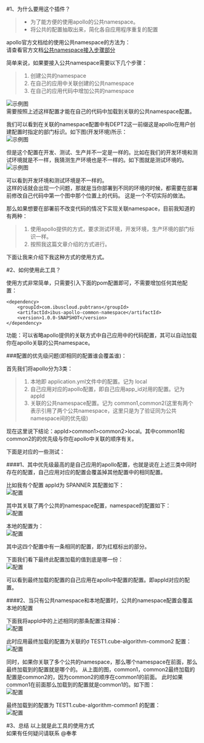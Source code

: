 #1、为什么要用这个插件？
>- 为了能方便的使用apollo的公共namespace。
>- 将公共的配置抽取出来，简化各自应用程序重复的配置

apollo官方文档给的使用公共namespace的方法为：  
请查看官方文档[公共namespace接入步骤部分](https://github.com/ctripcorp/apollo/wiki/Apollo使用指南#二公共组件接入指南)

简单来说，如果要接入公共namespace需要以下几个步骤：
>1. 创建公共的namespace
>2. 在自己的应用中关联创建的公共namespace
>3. 在自己的应用代码中增加公共的namespace

![示例图](src/main/resources/statis/11.jpg)  
需要按照上述这样配置才能在自己的代码中加载到关联的公共namespace配置。  

我们可以看到在关联的namespace配置中有DEPT2这一前缀这是apollo在用户创建配置时指定的部门标识。如下图(开发环境)所示：  
![示例图](src/main/resources/statis/12.jpg)  

但是这个配置在开发、测试、生产并不一定是一样的。比如在我们的开发环境和测试环境就是不一样，我猜测生产环境也是不一样的。如下图就是测试环境的。  
![示例图](src/main/resources/statis/13.jpg)  

可以看到开发环境和测试环境是不一样的。  
这样的话就会出现一个问题，那就是当你部署到不同的环境的时候，都需要在部署前修改自己代码中第一个图中那个位置上的代码。
这是一个不切实际的做法。  

那么如果想要在部署前不改变代码的情况下实现关联namespace，目前我知道的有两种：  
>1. 使用apollo提供的方式，要求测试环境，开发环境，生产环境的部门标识一样。
>2. 按照我这篇文章介绍的方式进行。  

下面让我来介绍下我这种方式的使用方式。

#2、如何使用此工具？

使用方式非常简单，只需要引入下面的pom配置即可，不需要增加任何其他配置：
```text
<dependency>
    <groupId>com.ibuscloud.pubtrans</groupId>
    <artifactId>ibus-apollo-common-namespace</artifactId>
    <version>1.0.0-SNAPSHOT</version>
</dependency>
```  

功能：可以省略apollo提供的关联方式中自己应用中的代码配置，其可以自动加载你在apollo关联的公共namespace。  

###配置的优先级问题(即相同的配置谁会覆盖谁)：

首先我们将apollo分为3类：
>1. 本地即 application.yml文件中的配置。记为 local
>2. 自己应用对应的apollo配置，即自己应用app_id对用的配置。记为appId
>3. 关联的公共namespace配置。记为 common1,common2(这里有两个表示引用了两个公共namespace，这里只是为了验证同为公共namespace间的优先级)

现在这里说下结论：appId>common1>common2>local。其中common1和common2的的优先级与你在apollo中关联的顺序有关。

下面是对应的一些测试：  

####1、其中优先级最高的是自己应用的apollo配置，也就是说在上述三类中同时存在的配置，自己应用对应的配置会覆盖掉其他配置中的相同配置。  

比如我有个配置 appId为 SPANNER 其配置如下：  
![配置](src/main/resources/statis/14.jpg)  

其中其关联了两个公共的namespace配置，namespace的配置如下：  
![配置](src/main/resources/statis/15.jpg)  

本地的配置为：  
![配置](src/main/resources/statis/16.jpg)

其中这四个配置中有一条相同的配置，即为红框标出的部分。

下面我们看下最终此配置加载的值到底是哪一份：  
![配置](src/main/resources/statis/17.jpg)

可以看到最终加载的配置的自己应用在apollo中配置的配置。即appId对应的配置。

####2、当只有公共namespace和本地配置时，公共的namespace配置会覆盖本地的配置

下面我将appId中的上述相同的那条配置注释掉：  
![配置](src/main/resources/statis/18.jpg)  

此时应用最终加载的配置为关联的 TEST1.cube-algorithm-common2 配置：  
![配置](src/main/resources/statis/19.jpg)

同时，如果你关联了多个公共的namespace，那么哪个namespace在前面，那么最终加载到的配置就是哪个的。
从上面的图，common1，common2最终加载的配置是common2的，因为common2的顺序在common1的前面。
此时如果common1在前面那么加载到的配置就是common1的。如下图：  
![配置](src/main/resources/statis/20.jpg)  

最终加载到的配置为 TEST1.cube-algorithm-common1 的配置：  
![配置](src/main/resources/statis/21.jpg)  

#3、总结
以上就是此工具的使用方式  
如果有任何疑问请联系 @奉孝